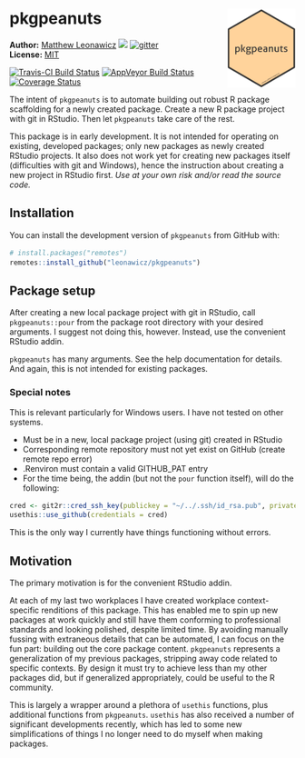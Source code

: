 
<!-- README.md is generated from README.Rmd. Please edit that file -->

# pkgpeanuts <img src="man/figures/logo.png" style="margin-left:10px;margin-bottom:5px;" width="120" align="right">

**Author:** [Matthew Leonawicz](https://leonawicz.github.io/blog/)
<a href="https://orcid.org/0000-0001-9452-2771" target="orcid.widget">
<image class="orcid" src="https://members.orcid.org/sites/default/files/vector_iD_icon.svg" height="16"></a>
[![gitter](https://img.shields.io/badge/GITTER-join%20chat-green.svg)](https://gitter.im/leonawicz/pkgpeanuts)
<br/> **License:** [MIT](https://opensource.org/licenses/MIT)<br/>

[![Travis-CI Build
Status](https://travis-ci.org/leonawicz/pkgpeanuts.svg?branch=master)](https://travis-ci.org/leonawicz/pkgpeanuts)
[![AppVeyor Build
Status](https://ci.appveyor.com/api/projects/status/github/leonawicz/pkgpeanuts?branch=master&svg=true)](https://ci.appveyor.com/project/leonawicz/pkgpeanuts)
[![Coverage
Status](https://img.shields.io/codecov/c/github/leonawicz/pkgpeanuts/master.svg)](https://codecov.io/github/leonawicz/pkgpeanuts?branch=master)

The intent of `pkgpeanuts` is to automate building out robust R package
scaffolding for a newly created package. Create a new R package project
with git in RStudio. Then let `pkgpeanuts` take care of the rest.

This package is in early development. It is not intended for operating
on existing, developed packages; only new packages as newly created
RStudio projects. It also does not work yet for creating new packages
itself (difficulties with git and Windows), hence the instruction about
creating a new project in RStudio first. *Use at your own risk and/or
read the source code.*

## Installation

You can install the development version of `pkgpeanuts` from GitHub
with:

``` r
# install.packages("remotes")
remotes::install_github("leonawicz/pkgpeanuts")
```

## Package setup

After creating a new local package project with git in RStudio, call
`pkgpeanuts::pour` from the package root directory with your desired
arguments. I suggest not doing this, however. Instead, use the
convenient RStudio addin.

`pkgpeanuts` has many arguments. See the help documentation for details.
And again, this is not intended for existing packages.

### Special notes

This is relevant particularly for Windows users. I have not tested on
other systems.

  - Must be in a new, local package project (using git) created in
    RStudio
  - Corresponding remote repository must not yet exist on GitHub (create
    remote repo error)
  - .Renviron must contain a valid GITHUB\_PAT entry
  - For the time being, the addin (but not the `pour` function itself),
    will do the
following:

<!-- end list -->

``` r
cred <- git2r::cred_ssh_key(publickey = "~/../.ssh/id_rsa.pub", privatekey = "~/../.ssh/id_rsa")
usethis::use_github(credentials = cred)
```

This is the only way I currently have things functioning without errors.

## Motivation

The primary motivation is for the convenient RStudio addin.

At each of my last two workplaces I have created workplace
context-specific renditions of this package. This has enabled me to spin
up new packages at work quickly and still have them conforming to
professional standards and looking polished, despite limited time. By
avoiding manually fussing with extraneous details that can be automated,
I can focus on the fun part: building out the core package content.
`pkgpeanuts` represents a generalization of my previous packages,
stripping away code related to specific contexts. By design it must try
to achieve less than my other packages did, but if generalized
appropriately, could be useful to the R community.

This is largely a wrapper around a plethora of `usethis` functions, plus
additional functions from `pkgpeanuts`. `usethis` has also received a
number of significant developments recently, which has led to some new
simplifications of things I no longer need to do myself when making
packages.
